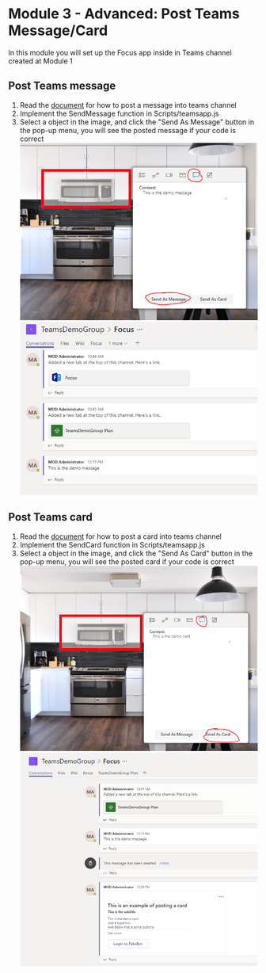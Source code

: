 # Module 3 - Advanced: Post Teams Message/Card 
In this module you will set up the Focus app inside in Teams channel created at Module 1  

## Post Teams message
1. Read the [document](https://docs.microsoft.com/en-us/graph/api/channel-post-messages?view=graph-rest-beta&tabs=http) for how to post a message into teams channel
2. Implement the SendMessage function in Scripts/teamsapp.js
3. Select a object in the image, and click the "Send As Message" button in the pop-up menu, you will see the posted message if your code is correct
![Send As Message button](imgs/postMessage.PNG "Send As Message button")
![Channel Message](imgs/demomessage.PNG "Channel Message")

## Post Teams card
1. Read the [document](https://docs.microsoft.com/en-us/graph/api/channel-post-messages?view=graph-rest-beta&tabs=http) for how to post a card into teams channel
2. Implement the SendCard function in Scripts/teamsapp.js
3. Select a object in the image, and click the "Send As Card" button in the pop-up menu, you will see the posted card if your code is correct
![Send As Card button](imgs/postCard.PNG "Send As Card button")
![Channel Card](imgs/democard.PNG "Channel Card")



